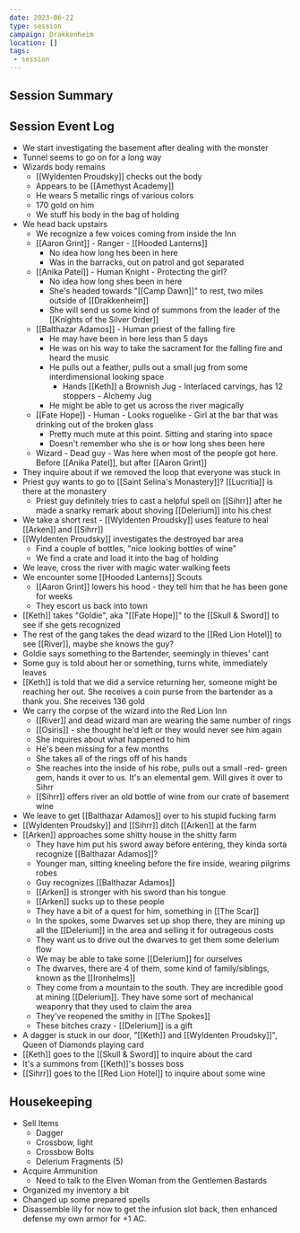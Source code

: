 ```yaml
---
date: 2023-06-22
type: session
campaign: Drakkenheim
location: []
tags:
 - session
---
```


## Session Summary

## Session Event Log

- We start investigating the basement after dealing with the monster
- Tunnel seems to go on for a long way
- Wizards body remains
	- [[Wyldenten Proudsky]] checks out the body
	- Appears to be [[Amethyst Academy]]
	- He wears 5 metallic rings of various colors
	- 170 gold on him
	- We stuff his body in the bag of holding
- We head back upstairs
	- We recognize a few voices coming from inside the Inn
	- [[Aaron Grint]] - Ranger - [[Hooded Lanterns]]
		- No idea how long hes been in here
		- Was in the barracks, out on patrol and got separated
	- [[Anika Patel]] - Human Knight - Protecting the girl?
		- No idea how long shes been in here
		- She's headed towards "[[Camp Dawn]]" to rest, two miles outside of [[Drakkenheim]]
		- She will send us some kind of summons from the leader of the [[Knights of the Silver Order]]
	- [[Balthazar Adamos]] - Human priest of the falling fire
		- He may have been in here less than 5 days
		- He was on his way to take the sacrament for the falling fire and heard the music
		- He pulls out a feather, pulls out a small jug from some interdimensional looking space
			- Hands [[Keth]] a Brownish Jug - Interlaced carvings, has 12 stoppers - Alchemy Jug
		- He might be able to get us across the river magically
	- [[Fate Hope]] - Human - Looks roguelike - Girl at the bar that was drinking out of the broken glass
		- Pretty much mute at this point. Sitting and staring into space
		- Doesn't remember who she is or how long shes been here
	- Wizard - Dead guy - Was here when most of the people got here. Before [[Anika Patel]], but after [[Aaron Grint]]
- They inquire about if we removed the loop that everyone was stuck in
- Priest guy wants to go to [[Saint Selina's Monastery]]? [[Lucritia]] is there at the monastery
	- Priest guy definitely tries to cast a helpful spell on [[Sihrr]] after he made a snarky remark about shoving [[Delerium]] into his chest
- We take a short rest - [[Wyldenten Proudsky]] uses feature to heal [[Arken]] and [[Sihrr]]
- [[Wyldenten Proudsky]] investigates the destroyed bar area
	- Find a couple of bottles, "nice looking bottles of wine"
	- We find a crate and load it into the bag of holding
- We leave, cross the river with magic water walking feets
- We encounter some [[Hooded Lanterns]] Scouts
	- [[Aaron Grint]] lowers his hood - they tell him that he has been gone for weeks
	- They escort us back into town
- [[Keth]] takes "Goldie", aka "[[Fate Hope]]" to the [[Skull & Sword]] to see if she gets recognized
- The rest of the gang takes the dead wizard to the [[Red Lion Hotel]] to see [[River]], maybe she knows the guy?
- Goldie says something to the Bartender, seemingly in thieves' cant
- Some guy is told about her or something, turns white, immediately leaves
- [[Keth]] is told that we did a service returning her, someone might be reaching her out. She receives a coin purse from the bartender as a thank you. She receives 136 gold
- We carry the corpse of the wizard into the Red Lion Inn
	- [[River]] and dead wizard man are wearing the same number of rings
	- [[Osiris]] - she thought he'd left or they would never see him again
	- She inquires about what happened to him
	- He's been missing for a few months
	- She takes all of the rings off of his hands
	- She reaches into the inside of his robe, pulls out a small -red- green gem, hands it over to us. It's an elemental gem. Will gives it over to Sihrr
	- [[Sihrr]] offers river an old bottle of wine from our crate of basement wine
- We leave to get [[Balthazar Adamos]] over to his stupid fucking farm
- [[Wyldenten Proudsky]] and [[Sihrr]] ditch [[Arken]] at the farm
- [[Arken]] approaches some shitty house in the shitty farm
	- They have him put his sword away before entering, they kinda sorta recognize [[Balthazar Adamos]]?
	- Younger man, sitting kneeling before the fire inside, wearing pilgrims robes
	- Guy recognizes [[Balthazar Adamos]]
	- [[Arken]] is stronger with his sword than his tongue
	- [[Arken]] sucks up to these people
	- They have a bit of a quest for him, something in [[The Scar]]
	- In the spokes, some Dwarves set up shop there, they are mining up all the [[Delerium]] in the area and selling it for outrageous costs
	- They want us to drive out the dwarves to get them some delerium flow
	- We may be able to take some [[Delerium]] for ourselves
	- The dwarves, there are 4 of them, some kind of family/siblings, known as the [[Ironhelms]]
	- They come from a mountain to the south. They are incredible good at mining [[Delerium]]. They have some sort of mechanical weaponry that they used to claim the area
	- They've reopened the smithy in [[The Spokes]]
	- These bitches crazy - [[Delerium]] is a gift
- A dagger is stuck in our door, "[[Keth]] and [[Wyldenten Proudsky]]", Queen of Diamonds playing card
- [[Keth]] goes to the [[Skull & Sword]] to inquire about the card
- It's a summons from [[Keth]]'s bosses boss
- [[Sihrr]] goes to the [[Red Lion Hotel]] to inquire about some wine


## Housekeeping

- Sell Items
	- Dagger
	- Crossbow, light
	- Crossbow Bolts
	- Delerium Fragments (5)
- Acquire Ammunition
	- Need to talk to the Elven Woman from the Gentlemen Bastards
- Organized my inventory a bit
- Changed up some prepared spells
- Disassemble lily for now to get the infusion slot back, then enhanced defense my own armor for +1 AC.